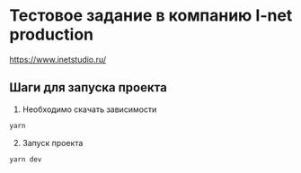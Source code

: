 # Тестовое задание в компанию I-net production

https://www.inetstudio.ru/

## Шаги для запуска проекта

1. Необходимо скачать зависимости

```bash
yarn
```

2. Запуск проекта

```bash
yarn dev
```
